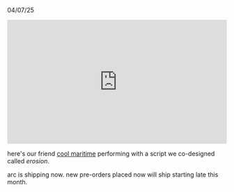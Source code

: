 04/07/25

<div style="padding-bottom: 56.25%; position: relative;"><iframe style="position: absolute; top: 0px; left: 0px; width: 100%; height: 100%;" src="https://player.vimeo.com/video/1072397621?autopause=0&byline=0&fun=0&portrait=0&title=0&transparent=0" allow="accelerometer; autoplay; encrypted-media; gyroscope; picture-in-picture; fullscreen"  width="100%" height="100%" frameborder="0"></iframe></div>

here's our friend [cool maritime](https://coolmaritime.org) performing with a script we co-designed called _erosion_.

arc is shipping now. new pre-orders placed now will ship starting late this month.

